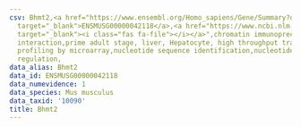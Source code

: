 ```yaml
---
csv: Bhmt2,<a href="https://www.ensembl.org/Homo_sapiens/Gene/Summary?db=core;g=ENSMUSG00000042118"
  target="_blank">ENSMUSG00000042118</a>,<a href="https://www.ncbi.nlm.nih.gov/pubmed/23834426"
  target="_blank"><i class="fas fa-file"></i></a>",chromatin immunoprecipitation assay,direct
  interaction,prime adult stage, liver, Hepatocyte, high throughput transcription
  profiling by microarray,nucleotide sequence identification,nucleotide sequence identification,transcriptional
  regulation,
data_alias: Bhmt2
data_id: ENSMUSG00000042118
data_numevidence: 1
data_species: Mus musculus
data_taxid: '10090'
title: Bhmt2
---
```

